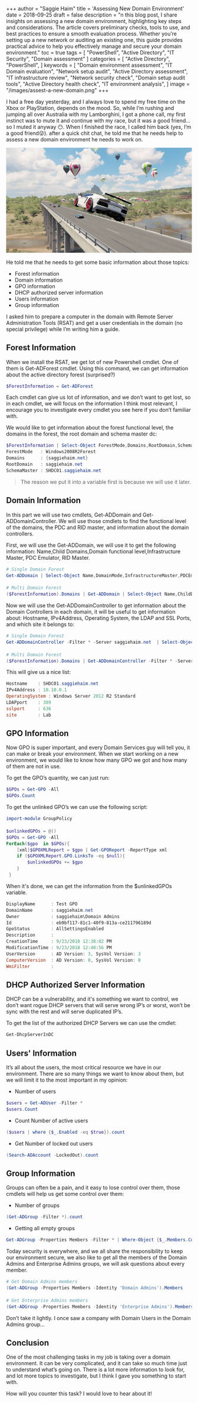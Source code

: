 +++
author = "Saggie Haim"
title = 'Assessing New Domain Environment'
date = 2018-09-25
draft = false
description = "n this blog post, I share insights on assessing a new domain environment, highlighting key steps and considerations. The article covers preliminary checks, tools to use, and best practices to ensure a smooth evaluation process. Whether you’re setting up a new network or auditing an existing one, this guide provides practical advice to help you effectively manage and secure your domain environment."
toc = true
tags = [
    "PowerShell",
    "Active Directory",
    "IT Security",
    "Domain assessment"
]
categories = [
    "Active Directory",
    "PowerShell",
]
keywords = [
    "Domain environment assessment",
    "IT Domain evaluation",
    "Network setup audit",
    "Active Directory assessment",
    "IT infrastructure review",
    "Network security check",
    "Domain setup audit tools",
    "Active Directory health check",
    "IT environment analysis",
]
image = "/images/assest-a-new-domain.png"
+++

I had a free day yesterday, and I always love to spend my free time on the Xbox or PlayStation, depends on the mood.
So, while I’m rushing and jumping all over Australia with my Lamborghini, I got a phone call, my first instinct was to mute it and continue with my race, but it was a good friend... so I muted it anyway 😶.
When I finished the race, I called him back (yes, I’m a good friend😜).
after a quick chit chat, he told me that he needs help to assess a new domain environment he needs to work on.

![can you blame me for not answering the phone? ](./images/FH3.png  "Image of Forza Horizon game")

He told me that he needs to get some basic information about those topics:

* Forest information
* Domain information
* GPO information
* DHCP authorized server information
* Users information
* Group information

I asked him to prepare a computer in the domain with Remote Server Administration Tools (RSAT) and get a user credentials in the domain (no special privilege) while I’m writing him a guide.

## Forest Information

When we install the RSAT, we get lot of new Powershell cmdlet.
One of them is Get-ADForest cmdlet. Using this command, we can get information about the active directory forest (surprised?)

```PowerShell
$ForestInformation = Get-ADForest
```

Each cmdlet can give us lot of information, and we don’t want to get lost, so in each cmdlet, we will focus on the information I think most relevant, I encourage you to investigate every cmdlet you see here if you don’t familiar with.

We would like to get information about the forest functional level, the domains in the forest, the root domain and schema master dc:

```PowerShell
$ForestInformation | Select-Object ForestMode,Domains,RootDomain,SchemaMaster | Format-List
ForestMode   : Windows2008R2Forest
Domains      : {saggiehaim.net}
RootDomain   : saggiehaim.net
SchemaMaster : SHDC01.saggiehaim.net
```

> The reason we put it into a variable first is because we will use it later.

## Domain Information

In this part we will use two cmdlets, Get-ADDomain and Get-ADDomainController.
We will use those cmdlets to find the functional level of the domains, the PDC and RID master, and information about the domain controllers.

First, we will use the Get-ADDomain, we will use it to get the following information: Name,Child Domains,Domain functional level,Infrastructure Master, PDC Emulator, RID Master.

```PowerShell
# Single Domain Forest
Get-ADDomain | Select-Object Name,DomainMode,InfrastructureMaster,PDCEmulator,RIDMaster | Format-List
 
# Multi Domain Forest
($ForestInformation).Domains | Get-ADDomain | Select-Object Name,ChildDomains,DomainMode,InfrastructureMaster,PDCEmulator,RIDMaster | Format-List
```

Now we will use the Get-ADDomainController to get information about the Domain Controllers in each domain, it will be useful to get information about: Hostname, IPv4Address, Operating System, the LDAP and SSL Ports, and which site it belongs to:

```PowerShell
# Single Domain Forest
Get-ADDomainController -Filter * -Server saggiehaim.net  | Select-Object Hostname,IPv4Address,OperatingSystem,LDAPport,sslport,site | Format-List
 
# Multi Domain Forest
($ForestInformation).Domains | Get-ADDomainController -Filter * -Server $_  | Select-Object Domain,Hostname,IPv4Address,OperatingSystem,LDAPport,SSLport,site | Format-List
```

This will give us a nice list:

```PowerShell
Hostname    : SHDC01.saggiehaim.net
IPv4Address : 10.10.0.1
OperatingSystem : Windows Server 2012 R2 Standard
LDAPport    : 389
sslport     : 636
site        : Lab
```

## GPO Information

Now GPO is super important, and every Domain Services guy will tell you, it can make or break your environment.
When we start working on a new environment, we would like to know how many GPO we got and how many of them are not in use.

To get the GPO’s quantity, we can just run:

```PowerShell
$GPOs = Get-GPO -All
$GPOs.Count
```

To get the unlinked GPO’s we can use the following script:

```PowerShell
import-module GroupPolicy
 
$unlinkedGPOs = @()
$GPOs = Get-GPO -All  
ForEach($gpo  in $GPOs){ 
    [xml]$GPOXMLReport = $gpo | Get-GPOReport -ReportType xml 
    if ($GPOXMLReport.GPO.LinksTo -eq $null){ 
        $unlinkedGPOs += $gpo 
    }  
 }
 ```

 When it's done, we can get the information from the $unlinkedGPOs variable.

 ```PowerShell
 DisplayName      : Test GPO
DomainName       : saggiehaim.net
Owner            : saggiehaim\Domain Admins
Id               : eb9bf117-81c1-40f9-813a-ce211796189d
GpoStatus        : AllSettingsEnabled
Description      : 
CreationTime     : 9/23/2018 12:38:02 PM
ModificationTime : 9/23/2018 12:40:56 PM
UserVersion      : AD Version: 3, SysVol Version: 3
ComputerVersion  : AD Version: 0, SysVol Version: 0
WmiFilter        : 
```

## DHCP Authorized Server Information

DHCP can be a vulnerability, and it's something we want to control, we don’t want rogue DHCP servers that will serve wrong IP’s or worst, won’t be sync with the rest and will serve duplicated IP’s.

To get the list of the authorized DHCP Servers we can use the cmdlet:

```PowerShell
Get-DhcpServerInDC
```

## Users' Information

It’s all about the users, the most critical resource we have in our environment.
There are so many things we want to know about them, but we will limit it to the most important in my opinion:

* Number of users

```PowerShell
$users = Get-ADUser -Filter *
$users.Count
```

* Count Number of active users

```PowerShell
($users | where {$_.Enabled -eq $true}).count
```

* Get Number of locked out users

```PowerShell
(Search-ADAccount -LockedOut).count
```

## Group Information

Groups can often be a pain, and it easy to lose control over them, those cmdlets will help us get some control over them:

* Number of groups

```PowerShell
(Get-ADGroup -Filter *).count
```

* Getting all empty groups

```PowerShell
Get-ADGroup -Properties Members -Filter * | Where-Object {$_.Members.Count -eq 0 } | Select-Object Name,DistinguishedName | Format-List
```

Today security is everywhere, and we all share the responsibility to keep our environment secure, we also like to get all the members of the Domain Admins and Enterprise Admins groups, we will ask questions about every member.

```PowerShell
# Get Domain Admins members
(Get-ADGroup -Properties Members -Identity 'Domain Admins').Members
 
# Get Enterprise Admins members
(Get-ADGroup -Properties Members -Identity 'Enterprise Admins').Members
```

Don’t take it lightly.
I once saw a company with Domain Users in the Domain Admins group...

## Conclusion

One of the most challenging tasks in my job is taking over a domain environment.
It can be very complicated, and it can take so much time just to understand what’s going on.
There is a lot more information to look for, and lot more topics to investigate, but I think I gave you something to start with.

How will you counter this task? I would love to hear about it!

